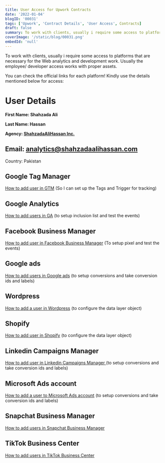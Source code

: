 ```yaml
---
title: User Access for Upwork Contracts
date: '2022-01-04'
blogID: '00031'
tags: ['Upwork', 'Contract Details', 'User Access', Contracts]
draft: false
summary: To work with clients, usually i require some access to platforms that are necessary for the Web analytics and development work. Usually the employee/ developer access works with proper assets.
coverImage: '/static/blog/00031.png'
embedId: 'null'
---
```


To work with clients, usually i require some access to platforms that are necessary for the Web analytics and development work. Usually the employee/ developer access works with proper assets.

<TOCInline toc={props.toc} exclude="Overview" toHeading={3} />

You can check the official links for each platform! Kindly use the details mentioned below for access:

# User Details

**First Name: Shahzada Ali**

**Last Name: Hassan**

**Agency: [ShahzadaAliHassan Inc.](https://www.upwork.com/ag/shahzadaalihassan/)**

## **Email: analytics@shahzadaalihassan.com**

Country: Pakistan

## Google Tag Manager

[How to add user in GTM](https://support.google.com/tagmanager/answer/6107011) (So I can set up the Tags and Trigger for tracking)

## Google Analytics

[How to add users in GA](https://support.google.com/analytics/answer/1009702) (to setup inclusion list and test the events)

## Facebook Business Manager

[How to add user in Facebook Business Manager](https://web.facebook.com/business/help/2169003770027706) (To setup pixel and test the events)

## Google ads

[How to add users in Google ads](https://support.google.com/admanager/answer/3059181) (to setup conversions and take conversion ids and labels)

## Wordpress

[How to add a user in Wordpress](https://yoast.com/help/how-do-i-add-a-new-admin-user/) (to configure the data layer object)

## Shopify

[How to add user in Shopify](https://help.shopify.com/en/manual/shopify-plus/users/user-access) (to configure the data layer object)

## Linkedin Campaigns Manager

[How to add user in Linkedin Campaigns Manager ](https://www.linkedin.com/help/lms/answer/a417905/add-edit-and-remove-user-permissions-on-advertising-accounts?lang=en) (to setup conversions and take conversion ids and labels)

## Microsoft Ads account

[How to add a user to Microsoft Ads account](https://help.ads.microsoft.com/#apex/3/en/52037/3) (to setup conversions and take conversion ids and labels)

## Snapchat Business Manager

[How to add users in Snapchat Business Manager](https://businesshelp.snapchat.com/s/article/manage-members)

## TikTok Business Center

[How to add users in TikTok Business Center](https://ads.tiktok.com/help/mobile/article?aid=12790)
